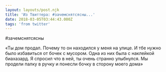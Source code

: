 ```yaml
---
layout: layouts/post.njk
title: 'Из Твиттера: #зачемснятсясны...'
date: 2018-03-05T03:44:43.000Z
tags: 'from twitter'
---
```



#зачемснятсясны

«Ты дом продал. Почему то он находился у меня на улице. И тбе нужно было избавиться от бочек с мусором. Одна из них была с наклейкой биахазард. Я спросил что в ней, ты очень странно улыбнулся. Мы продели палку в ручку и понесли бочку в сторону моего дома»

